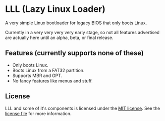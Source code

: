 # LLL (Lazy Linux Loader)
A very simple Linux bootloader for legacy BIOS that only boots Linux.

Currently in a very very very very early stage, so not all features advertised are actually here until an alpha, beta, or final release.

## Features (currently supports none of these)
* Only boots Linux.
* Boots Linux from a FAT32 partition.
* Supports MBR and GPT.
* No fancy features like menus and stuff.

## License
LLL and some of it's components is licensed under the [MIT license](https://opensource.org/licenses/MIT). See the [license file](LICENSE) for more information.
